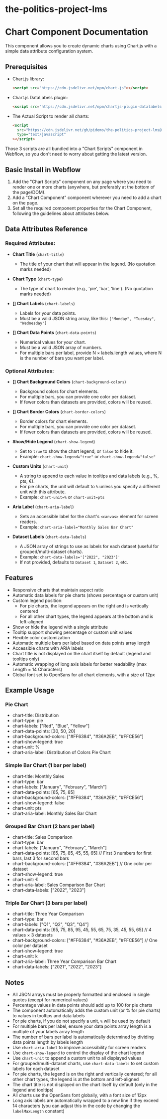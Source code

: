 # the-politics-project-lms

# Chart Component Documentation

This component allows you to create dynamic charts using Chart.js with a simple data attribute configuration system.

## Prerequisites

- Chart.js library:

  ```html
  <script src="https://cdn.jsdelivr.net/npm/chart.js"></script>
  ```

- Chart.js DataLabels plugin:

  ```html
  <script src="https://cdn.jsdelivr.net/npm/chartjs-plugin-datalabels@2"></script>
  ```

- The Actual Script to render all charts:
  ```html
  <script
    src="https://cdn.jsdelivr.net/gh/pidemo/the-politics-project-lms@main/index.min.js"
    type="text/javascript"
  ></script>
  ```

Those 3 scripts are all bundled into a "Chart Scripts" component in Webflow, so you don't need to worry about getting the latest version.

## Basic Install in Webflow

1. Add the "Chart Scripts" component on any page where you need to render one or more charts (anywhere, but preferably at the bottom of the page/DOM).
2. Add a "Chart Component" component wherever you need to add a chart on the page.
3. Set all the required component properties for the Chart Component, following the guidelines about attributes below.

## Data Attributes Reference

### Required Attributes:

- **Chart Title** (`chart-title`)

  - The title of your chart that will appear in the legend. (No quotation marks needed)

- **Chart Type** (`chart-type`)

  - The type of chart to render (e.g., 'pie', 'bar', 'line'). (No quotation marks needed)

- **[] Chart Labels** (`chart-labels`)

  - Labels for your data points.
  - Must be a valid JSON string array, like this: `["Monday", "Tuesday", "Wednesday"]`

- **[] Chart Data Points** (`chart-data-points`)
  - Numerical values for your chart.
  - Must be a valid JSON array of numbers.
  - For multiple bars per label, provide N × labels.length values, where N is the number of bars you want per label.

### Optional Attributes:

- **[] Chart Background Colors** (`chart-background-colors`)

  - Background colors for chart elements.
  - For multiple bars, you can provide one color per dataset.
  - If fewer colors than datasets are provided, colors will be reused.

- **[] Chart Border Colors** (`chart-border-colors`)

  - Border colors for chart elements.
  - For multiple bars, you can provide one color per dataset.
  - If fewer colors than datasets are provided, colors will be reused.

- **Show/Hide Legend** (`chart-show-legend`)

  - Set to `true` to show the chart legend, or `false` to hide it.
  - Example: `chart-show-legend="true"` or `chart-show-legend="false"`

- **Custom Units** (`chart-unit`)

  - A string to append to each value in tooltips and data labels (e.g., %, pts, €).
  - For pie charts, the unit will default to `%` unless you specify a different unit with this attribute.
  - Example: `chart-unit=%` or `chart-unit=pts`

- **Aria Label** (`chart-aria-label`)

  - Sets an accessible label for the chart's `<canvas>` element for screen readers.
  - Example: `chart-aria-label="Monthly Sales Bar Chart"`

- **Dataset Labels** (`chart-data-labels`)
  - A JSON array of strings to use as labels for each dataset (useful for grouped/multi-dataset charts).
  - Example: `chart-data-labels='["2022", "2023"]'`
  - If not provided, defaults to `Dataset 1`, `Dataset 2`, etc.

## Features

- Responsive charts that maintain aspect ratio
- Automatic data labels for pie charts (shows percentage or custom unit)
- Custom legend position:
  - For pie charts, the legend appears on the right and is vertically centered
  - For all other chart types, the legend appears at the bottom and is left-aligned
- Show or hide the legend with a single attribute
- Tooltip support showing percentage or custom unit values
- Flexible color customization
- Automatic multiple bars per label based on data points array length
- Accessible charts with ARIA labels
- Chart title is not displayed on the chart itself by default (legend and tooltips only)
- Automatic wrapping of long axis labels for better readability (max Length = 14 Characters)
- Global font set to OpenSans for all chart elements, with a size of 12px

## Example Usage

### Pie Chart

- chart-title: Distribution
- chart-type: pie
- chart-labels: ["Red", "Blue", "Yellow"]
- chart-data-points: [30, 50, 20]
- chart-background-colors: ["#FF6384", "#36A2EB", "#FFCE56"]
- chart-show-legend: true
- chart-unit: %
- chart-aria-label: Distribution of Colors Pie Chart

### Simple Bar Chart (1 bar per label)

- chart-title: Monthly Sales
- chart-type: bar
- chart-labels: ["January", "February", "March"]
- chart-data-points: [65, 75, 85]
- chart-background-colors: ["#FF6384", "#36A2EB", "#FFCE56"]
- chart-show-legend: false
- chart-unit: pts
- chart-aria-label: Monthly Sales Bar Chart

### Grouped Bar Chart (2 bars per label)

- chart-title: Sales Comparison
- chart-type: bar
- chart-labels: ["January", "February", "March"]
- chart-data-points: [65, 75, 85, 45, 55, 65] // First 3 numbers for first bars, last 3 for second bars
- chart-background-colors: ["#FF6384", "#36A2EB"] // One color per dataset
- chart-show-legend: true
- chart-unit: €
- chart-aria-label: Sales Comparison Bar Chart
- chart-data-labels: ["2022", "2023"]

### Triple Bar Chart (3 bars per label)

- chart-title: Three Year Comparison
- chart-type: bar
- chart-labels: ["Q1", "Q2", "Q3", "Q4"]
- chart-data-points: [65, 75, 85, 95, 45, 55, 65, 75, 35, 45, 55, 65] // 4 values × 3 datasets
- chart-background-colors: ["#FF6384", "#36A2EB", "#FFCE56"] // One color per dataset
- chart-show-legend: true
- chart-unit: k
- chart-aria-label: Three Year Comparison Bar Chart
- chart-data-labels: ["2021", "2022", "2023"]

## Notes

- All JSON arrays must be properly formatted and enclosed in single quotes (except for numerical values)
- Percentage values in data points should add up to 100 for pie charts
- The component automatically adds the custom unit (or % for pie charts) to values in tooltips and data labels
- For pie charts, if you do not specify a unit, `%` will be used by default
- For multiple bars per label, ensure your data points array length is a multiple of your labels array length
- The number of bars per label is automatically determined by dividing data points length by labels length
- Use `chart-aria-label` to improve accessibility for screen readers
- Use `chart-show-legend` to control the display of the chart legend
- Use `chart-unit` to append a custom unit to all displayed values
- For grouped/multi-dataset charts, use `chart-data-labels` to set custom labels for each dataset
- For pie charts, the legend is on the right and vertically centered; for all other chart types, the legend is at the bottom and left-aligned
- The chart title is not displayed on the chart itself by default (only in the legend and tooltips)
- All charts use the OpenSans font globally, with a font size of 12px
- Long axis labels are automatically wrapped to a new line if they exceed 14 characters (you can adjust this in the code by changing the `labelMaxLength` constant)
